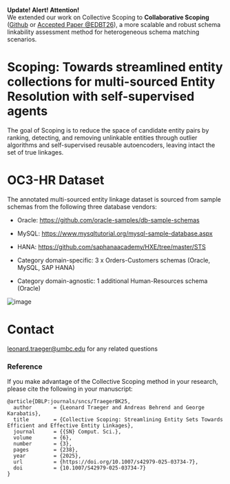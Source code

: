 **Update! Alert! Attention!**  
We extended our work on Collective Scoping to **Collaborative Scoping** ([Github](https://github.com/leotraeg/CollaborativeScoping) or [Accepted Paper @EDBT26](https://www.openproceedings.org/2026/conf/edbt/paper-22.pdf)), a more scalable and robust schema linkability assessment method for heterogeneous schema matching scenarios.

# Scoping: Towards streamlined entity collections for multi-sourced Entity Resolution with self-supervised agents
The goal of Scoping is to reduce the space of candidate entity pairs by ranking, detecting, and removing unlinkable entities through outlier algorithms and self-supervised reusable autoencoders, leaving intact the set of true linkages.


# OC3-HR Dataset
The annotated multi-sourced entity linkage dataset is sourced from sample schemas from the following three database vendors:
- Oracle: https://github.com/oracle-samples/db-sample-schemas
- MySQL: https://www.mysqltutorial.org/mysql-sample-database.aspx
- HANA: https://github.com/saphanaacademy/HXE/tree/master/STS

- Category domain-specific: 3 x Orders-Customers schemas (Oracle, MySQL, SAP HANA)
- Category domain-agnostic: 1 additional Human-Resources schema (Oracle) 

![image](https://github.com/user-attachments/assets/c1fb8133-e570-4d0e-b524-11a892c4068d)


# Contact
leonard.traeger@umbc.edu for any related questions

### Reference

If you make advantage of the Collective Scoping method in your research, please cite the following in your manuscript:
```
@article{DBLP:journals/sncs/TraegerBK25,
  author       = {Leonard Traeger and Andreas Behrend and George Karabatis},
  title        = {Collective Scoping: Streamlining Entity Sets Towards Efficient and Effective Entity Linkages},
  journal      = {{SN} Comput. Sci.},
  volume       = {6},
  number       = {3},
  pages        = {238},
  year         = {2025},
  url          = {https://doi.org/10.1007/s42979-025-03734-7},
  doi          = {10.1007/S42979-025-03734-7}
}
```
